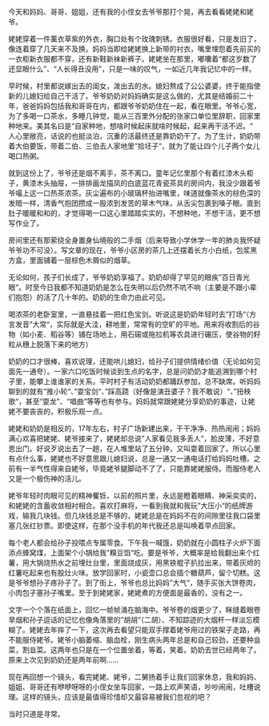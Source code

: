 今天和妈妈、哥哥、姐姐，还有我的小侄女去爷爷那打个晃，再去看看姥姥和姥爷。

姥姥穿着一件薰衣草紫的外衣，胸口处有个玫瑰刺锈。衣服很好看，只是发旧了，像连着穿了几天来不及换。妈妈当即给姥姥换上新带的衬衣，嘴里埋怨着先前买的一衣柜新衣服都不穿，还有新鞋新袜新裤子。姥姥坐在那里，嘟囔着“都这岁数了还显眼什么”、“人长得丑没用”，只是一味的叹气，一如近几年我记忆中的一样。

早时候，村里都说嫁出去的闺女，泼出去的水。媳妇熬成了公公婆婆，终于能指使新的儿媳妇给自己干活了。爷爷奶奶对妈妈确实是这么做的，尤其是结婚前二十年，爸爸妈妈包括我和哥哥在内，都跟爷爷奶奶住在一起，看在眼里。爷爷心宽，为了多喝一口茶水，多睡几钟觉，能从三百里外分配的张家口单位里辞职，回家里种地来。美其名曰是“自家种地，想啥时候起床就啥时候起，起来再干活不迟。“ 人心里敞亮，话说的也挺淡泊，沉重的活最终还是靠奶奶干了。为了生计，奶奶带着大伯要饭，带着二伯、三伯去人家地里”拾坯子“，就为了能让四个儿子两个女儿喝口热粥。

就到这份上了，爷爷还是烟不离手，茶不离口。童年记忆里那个有着红漆木头柜子，黄漆木头抽屉，一排排画龙描凤的白底蓝花青瓷茶具的房间内，我没少跟着爷爷嘬上这一口热茶浓茶。灰尘遍布的小玻璃杯抬进嘴里，味道就像茶水的棕色深的发暗一样，清香气抱团攒成一股浓到发苦的草木气味，从舌尖包裹到嗓子眼。直到肚子暖暖和和的，才觉得喝一口这心里踏踏实实的，不想种地，不想干活，更不想写作业了。

房间里还有那萦绕全身置身仙境般的二手烟（后来导致小学休学一年的肺炎我怀疑爷爷功不可没）。写文章的现在，爷爷小区房的茶几上还摆着长方小白纸，包浆黑方盒，里面铺着一层棕色木屑似的烟草。

无论如何，孩子们长成了，爷爷奶奶享福了。奶奶却得了罕见的眼疾”百日青光眼“。时至今日我都不知道奶奶是怎么在失明以后仍然不吭不响（主要是不跟小辈们抱怨）的活了几十年的。奶奶的生命力由此可见。

喝浓茶的老卧室里，一直悬挂着一把红色宝剑。听说这是奶奶年轻时去”打场“（方言发音”大常“，实际就是大洼，耕地里，常常有的空旷的平地。用来将收割后的谷物（如小麦、稻谷等）铺在场地上，用石磙或拖拉机等农具进行碾压，使谷物的籽粒从穗上脱落下来的地方）

奶奶的口才很棒，喜欢说理，还能哄儿媳妇，给孙子们提供情绪价值（无论如何见面先一通夸）。一家六口吃饭时候谈到生点的名字，总是问奶奶才能追溯到哪个村子里，能攀上谁谁家的关系。平时村子有活动奶奶都踊跃参加，总不缺席。听妈妈聊到的就有”推小轮“、”耍宝剑“、”踩高跷（好像是演丑婆子？我不敢说）“、”扭秧歌“，甚至“耍龙”、“唱曲”等等也有参与。妈妈就常跟姥姥分享奶奶的事迹，让姥姥不要丧丧的，积极乐观一点。

姥姥和奶奶是相反的，17年左右，村子广场新建出来，干干净净、热热闹闹；妈妈满心欢喜把姥姥、姥爷接来了，姥姥却总说”人家看见我多丢人“，脸皮薄，不好意思出门。好说歹说出去了一趟，在人堆里站了五分钟，又叫耍着回家了。所以心里有点什么事，姥姥也不好意思跟儿媳妇说，总是一通又一通电话打给妈妈吐槽。之前有一半气性得来自姥爷，毕竟姥爷腿脚动不了了，只能靠姥姥服侍。而服侍老人又是一个极伤神的活儿。

姥爷年轻时肉眼可见的精神矍铄，以前的照片里，永远是瞪着眼睛、神采奕奕的，和姥姥的含蓄收敛相衬相合。喜欢打麻将，一看到我就和我玩”大压小“的纸牌游戏，输我几块钱。但几块钱总是不够的，姥姥总是在妈妈不在的间隙里往我口袋里塞几张红钞票。即使这样，在那个没手机的年代我还总是叫唤着早点回家。

每个老人都会给孙子投喂点专属零食。下午我一喊饿，奶奶就在小圆柱子火炉下面添点蜂窝煤，上面架个小锅给我”糗豆馅“吃。要是爷爷，大概率是给我翻出来个红薯，用大锅烧热水之前埋灶台里，里面烧成灰，用黑铁棍子扒拉出来，带着灰烬的红薯吃起来也有股灶火味。放学回家时，小瓷壶口总会插个糖葫芦，留个切糕。这是爷爷想孙子疼孙子了。到了街上，爷爷也总比妈妈”大气“，随手买张大饼卷肉，小肉包子塞孙子嘴里。至于到姥姥家，姥姥煮的方便面是最香的，没有之一。

文字一个个落在纸面上，回忆一帧帧涌在脑海中。爷爷卷的烟更少了，眯缝着眼卷旱烟和孙子逗话的记忆也像角落里的”胡胡“（二胡）、不知踪迹的大烟杆一样淡忘模糊了。姥姥去年摔了一下，这次再去看望只能双手撑着姥爷用过的铁架子走路，再不能服侍姥爷。姥爷小脑萎缩、脑血栓，刚生病头两年总是和自己较劲，还要种韭菜，割韭菜。这两年也只是在一个位置坐着，等着，笑着。奶奶去世已经两年了。原来上次见到奶奶还是两年前啊......

现在再回想一个镜头，看完姥姥、姥爷，二舅扬着手让我们回家休息，我和妈妈、姐姐、哥哥还有咿咿呀呀的小侄女坐车回家，一路上欢声笑语，吵吵闹闹，吐槽说理。这样的镜头，应该是最值得珍惜却又最容易被我们忽视的吧？

当时只道是寻常。